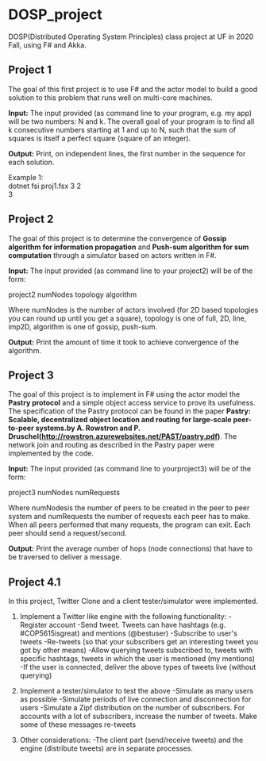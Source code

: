 # DOSP_project
DOSP(Distributed Operating System Principles) class project at UF in 2020 Fall, using F# and Akka.

## Project 1
The goal of this first project is to use F# and the actor model to build a good solution to this problem that runs well on multi-core machines.

**Input:** The input provided (as command line to your program, e.g. my app)
will be two numbers: N and k. The overall goal of your program is to find all
k consecutive numbers starting at 1 and up to N, such that the sum of squares
is itself a perfect square (square of an integer).

**Output:** Print, on independent lines, the first number in the sequence for each solution.

Example 1:  
dotnet fsi proj1.fsx 3 2  
3

## Project 2
The goal of this project is to determine the convergence of **Gossip algorithm for information propagation** and **Push-sum algorithm for sum computation** through a simulator based on actors written in F#.

**Input:** The input provided (as command line to your project2) will be of the form:

project2 numNodes topology algorithm

Where numNodes is the number of actors involved (for 2D based topologies you can round up until you get a square), topology is one of full, 2D, line, imp2D, algorithm is one of gossip, push-sum.

**Output:** Print the amount of time it took to achieve convergence of the algorithm.

## Project 3
The goal of this project is to implement in F# using the actor model the **Pastry protocol** and a simple object access service to prove its usefulness. The specification of the Pastry protocol can be found in the paper **Pastry: Scalable, decentralized object location and routing for large-scale peer-to-peer systems.by A. Rowstron and P. Druschel(http://rowstron.azurewebsites.net/PAST/pastry.pdf)**. The network join and routing as described in the Pastry paper were implemented by the code.

**Input:** The input provided (as command line to yourproject3) will be of the form:

project3 numNodes numRequests

Where numNodesis the number of peers to be created in the peer to peer system and numRequests the number of requests each peer has to make. When all peers performed that many requests, the program can exit. Each peer should send a request/second.

**Output:** Print the average number of hops (node connections) that have to be traversed to deliver a message.

## Project 4.1
In this project, Twitter Clone and a client tester/simulator were implemented.

1. Implement a Twitter like engine with the following functionality:
   -Register account
   -Send tweet. Tweets can have hashtags (e.g. #COP5615isgreat) and mentions (@bestuser)
   -Subscribe to user's tweets
   -Re-tweets (so that your subscribers get an interesting tweet you got by other means)
   -Allow querying tweets subscribed to, tweets with specific hashtags, tweets in which the user is mentioned (my mentions)
   -If the user is connected, deliver the above types of tweets live (without querying)
   
2. Implement a tester/simulator to test the above
   -Simulate as many users as possible
   -Simulate periods of live connection and disconnection for users
   -Simulate a Zipf distribution on the number of subscribers. For accounts with a lot of subscribers, increase the number of tweets. Make some of these messages re-tweets
   
3. Other considerations:
   -The client part (send/receive tweets) and the engine (distribute tweets) are in separate processes.

